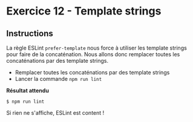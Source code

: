 # Exercice 12 - Template strings

## Instructions

La règle ESLint `prefer-template` nous force à utiliser les template strings pour faire de la concaténation. Nous allons donc remplacer toutes les concaténations par des template strings.

* Remplacer toutes les concaténations par des template strings
* Lancer la commande `npm run lint`

**Résultat attendu**

```
$ npm run lint
```

Si rien ne s'affiche, ESLint est content !
